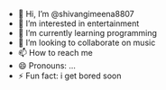 - 👋 Hi, I’m @shivangimeena8807
- 👀 I’m interested in entertainment
- 🌱 I’m currently learning programming
- 💞️ I’m looking to collaborate on music
- 📫 How to reach me 
- 😄 Pronouns: ...
- ⚡ Fun fact: i get bored soon

<!---
shivangimeena8807/shivangimeena8807 is a ✨ special ✨ repository because its `README.md` (this file) appears on your GitHub profile.
You can click the Preview link to take a look at your changes.
--->
